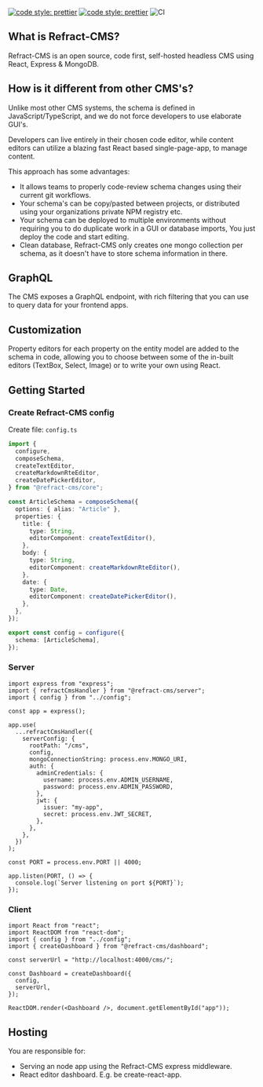 [![code style: prettier](https://img.shields.io/badge/code_style-prettier-ff69b4.svg?style=flat-square)](https://github.com/prettier/prettier) [![code style: prettier](https://camo.githubusercontent.com/92e9f7b1209bab9e3e9cd8cdf62f072a624da461/68747470733a2f2f666c61742e62616467656e2e6e65742f62616467652f4275696c74253230576974682f547970655363726970742f626c7565)](https://github.com/microsoft/TypeScript) ![CI](https://github.com/refract-cms/refract-cms/workflows/CI/badge.svg)

## What is Refract-CMS?

Refract-CMS is an open source, code first, self-hosted headless CMS using React, Express & MongoDB.

## How is it different from other CMS's?

Unlike most other CMS systems, the schema is defined in JavaScript/TypeScript, and we do not force developers to use elaborate GUI's.

Developers can live entirely in their chosen code editor, while content editors can utilize a blazing fast React based single-page-app, to manage content.

This approach has some advantages:

- It allows teams to properly code-review schema changes using their current git workflows.
- Your schema's can be copy/pasted between projects, or distributed using your organizations private NPM registry etc.
- Your schema can be deployed to multiple environments without requiring you to do duplicate work in a GUI or database imports, You just deploy the code and start editing.
- Clean database, Refract-CMS only creates one mongo collection per schema, as it doesn't have to store schema information in there.

## GraphQL

The CMS exposes a GraphQL endpoint, with rich filtering that you can use to query data for your frontend apps.

## Customization

Property editors for each property on the entity model are added to the schema in code, allowing you to choose between some of the in-built editors (TextBox, Select, Image) or to write your own using React.

## Getting Started

### Create Refract-CMS config

Create file: `config.ts`

```ts
import {
  configure,
  composeSchema,
  createTextEditor,
  createMarkdownRteEditor,
  createDatePickerEditor,
} from "@refract-cms/core";

const ArticleSchema = composeSchema({
  options: { alias: "Article" },
  properties: {
    title: {
      type: String,
      editorComponent: createTextEditor(),
    },
    body: {
      type: String,
      editorComponent: createMarkdownRteEditor(),
    },
    date: {
      type: Date,
      editorComponent: createDatePickerEditor(),
    },
  },
});

export const config = configure({
  schema: [ArticleSchema],
});
```

### Server

```tsx
import express from "express";
import { refractCmsHandler } from "@refract-cms/server";
import { config } from "../config";

const app = express();

app.use(
  ...refractCmsHandler({
    serverConfig: {
      rootPath: "/cms",
      config,
      mongoConnectionString: process.env.MONGO_URI,
      auth: {
        adminCredentials: {
          username: process.env.ADMIN_USERNAME,
          password: process.env.ADMIN_PASSWORD,
        },
        jwt: {
          issuer: "my-app",
          secret: process.env.JWT_SECRET,
        },
      },
    },
  })
);

const PORT = process.env.PORT || 4000;

app.listen(PORT, () => {
  console.log(`Server listening on port ${PORT}`);
});
```

### Client

```tsx
import React from "react";
import ReactDOM from "react-dom";
import { config } from "../config";
import { createDashboard } from "@refract-cms/dashboard";

const serverUrl = "http://localhost:4000/cms/";

const Dashboard = createDashboard({
  config,
  serverUrl,
});

ReactDOM.render(<Dashboard />, document.getElementById("app"));
```

## Hosting

You are responsible for:

- Serving an node app using the Refract-CMS express middleware.
- React editor dashboard. E.g. be create-react-app.
